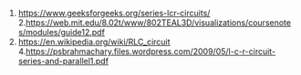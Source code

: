  1.  https://www.geeksforgeeks.org/series-lcr-circuits/<br>
2.https://web.mit.edu/8.02t/www/802TEAL3D/visualizations/coursenotes/modules/guide12.pdf<br>
3. https://en.wikipedia.org/wiki/RLC_circuit <br>
4.https://psbrahmachary.files.wordpress.com/2009/05/l-c-r-circuit-series-and-parallel1.pdf <br>
